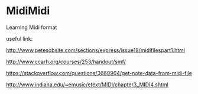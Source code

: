 # MidiMidi
Learning Midi format

useful link:

http://www.petesqbsite.com/sections/express/issue18/midifilespart1.html

http://www.ccarh.org/courses/253/handout/smf/

https://stackoverflow.com/questions/3660964/get-note-data-from-midi-file

http://www.indiana.edu/~emusic/etext/MIDI/chapter3_MIDI4.shtml
